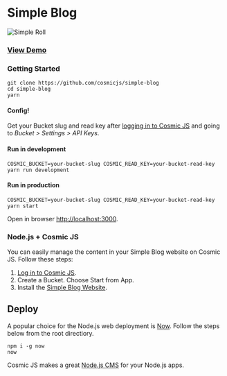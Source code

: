 # Simple Blog
![Simple Roll](https://cosmicjs.com/uploads/6465cab0-246c-11e7-995a-2b3b96eb2f07-Screen%20Shot%202017-04-18%20at%202.22.26%20PM.png)
### [View Demo](https://cosmicjs.com/apps/simple-blog/demo)
### Getting Started
```
git clone https://github.com/cosmicjs/simple-blog
cd simple-blog
yarn
```
#### Config!
Get your Bucket slug and read key after [logging in to Cosmic JS](https://cosmicjs.com/login) and going to <i>Bucket > Settings > API Keys</i>.

#### Run in development
```
COSMIC_BUCKET=your-bucket-slug COSMIC_READ_KEY=your-bucket-read-key yarn run development
```
#### Run in production
```
COSMIC_BUCKET=your-bucket-slug COSMIC_READ_KEY=your-bucket-read-key yarn start
```
Open in browser [http://localhost:3000](http://localhost:3000).

### Node.js + Cosmic JS
You can easily manage the content in your Simple Blog website on Cosmic JS.  Follow these steps:

1. [Log in to Cosmic JS](https://cosmicjs.com).
2. Create a Bucket. Choose Start from App.
3. Install the [Simple Blog Website](https://cosmicjs.com/apps/simple-blog).

## Deploy
A popular choice for the Node.js web deployment is [Now](https://zeit.co/). Follow the steps below from the root directiory.
```
npm i -g now
now
```

Cosmic JS makes a great [Node.js CMS](https://cosmicjs.com/knowledge-base/nodejs-cms) for your Node.js apps.
